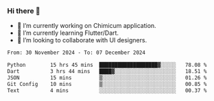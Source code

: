 ### Hi there 👋

<!--
**devcat37/devcat37** is a ✨ _special_ ✨ repository because its `README.md` (this file) appears on your GitHub profile.-->


- 🔭 I’m currently working on Chimicum application.
- 🌱 I’m currently learning Flutter/Dart.
- 👯 I’m looking to collaborate with UI designers.
<!-- - 🤔 I’m looking for help with ... -->

<!--START_SECTION:waka-->

```txt
From: 30 November 2024 - To: 07 December 2024

Python        15 hrs 45 mins  ███████████████████▓░░░░░   78.08 %
Dart          3 hrs 44 mins   ████▓░░░░░░░░░░░░░░░░░░░░   18.51 %
JSON          15 mins         ▒░░░░░░░░░░░░░░░░░░░░░░░░   01.26 %
Git Config    10 mins         ▒░░░░░░░░░░░░░░░░░░░░░░░░   00.85 %
Text          4 mins          ░░░░░░░░░░░░░░░░░░░░░░░░░   00.37 %
```

<!--END_SECTION:waka-->
